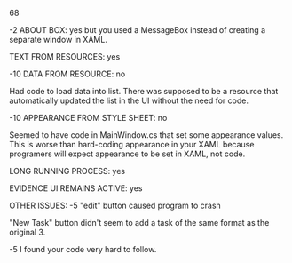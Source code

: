 68

-2 ABOUT BOX: yes but you used a MessageBox instead of creating a separate window in XAML.

TEXT FROM RESOURCES: yes

-10 DATA FROM RESOURCE: no

Had code to load data into list. There was supposed to be a resource that automatically updated the list in the UI without the need for code.

-10 APPEARANCE FROM STYLE SHEET: no

Seemed to have code in MainWindow.cs that set some appearance values. This is worse than hard-coding appearance in your XAML because programers will expect appearance to be set in XAML, not code.

LONG RUNNING PROCESS: yes

EVIDENCE UI REMAINS ACTIVE: yes

OTHER ISSUES:
-5 "edit" button caused program to crash

"New Task" button didn't seem to add a task of the same format as the original 3.

-5 I found your code very hard to follow.
